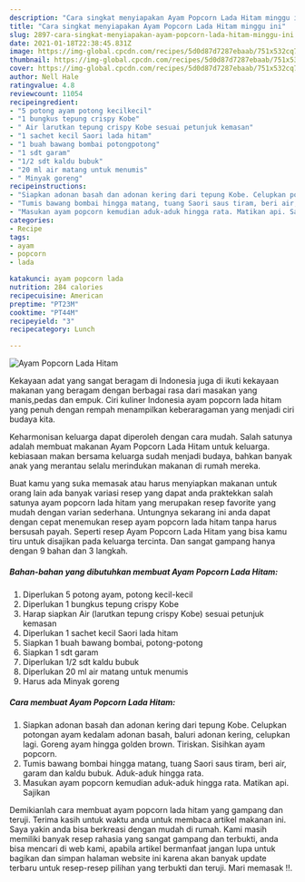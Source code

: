 ```yaml
---
description: "Cara singkat menyiapakan Ayam Popcorn Lada Hitam minggu ini"
title: "Cara singkat menyiapakan Ayam Popcorn Lada Hitam minggu ini"
slug: 2897-cara-singkat-menyiapakan-ayam-popcorn-lada-hitam-minggu-ini
date: 2021-01-18T22:38:45.831Z
image: https://img-global.cpcdn.com/recipes/5d0d87d7287ebaab/751x532cq70/ayam-popcorn-lada-hitam-foto-resep-utama.jpg
thumbnail: https://img-global.cpcdn.com/recipes/5d0d87d7287ebaab/751x532cq70/ayam-popcorn-lada-hitam-foto-resep-utama.jpg
cover: https://img-global.cpcdn.com/recipes/5d0d87d7287ebaab/751x532cq70/ayam-popcorn-lada-hitam-foto-resep-utama.jpg
author: Nell Hale
ratingvalue: 4.8
reviewcount: 11054
recipeingredient:
- "5 potong ayam potong kecilkecil"
- "1 bungkus tepung crispy Kobe"
- " Air larutkan tepung crispy Kobe sesuai petunjuk kemasan"
- "1 sachet kecil Saori lada hitam"
- "1 buah bawang bombai potongpotong"
- "1 sdt garam"
- "1/2 sdt kaldu bubuk"
- "20 ml air matang untuk menumis"
- " Minyak goreng"
recipeinstructions:
- "Siapkan adonan basah dan adonan kering dari tepung Kobe. Celupkan potongan ayam kedalam adonan basah, baluri adonan kering, celupkan lagi. Goreng ayam hingga golden brown. Tiriskan. Sisihkan ayam popcorn."
- "Tumis bawang bombai hingga matang, tuang Saori saus tiram, beri air, garam dan kaldu bubuk. Aduk-aduk hingga rata."
- "Masukan ayam popcorn kemudian aduk-aduk hingga rata. Matikan api. Sajikan"
categories:
- Recipe
tags:
- ayam
- popcorn
- lada

katakunci: ayam popcorn lada 
nutrition: 284 calories
recipecuisine: American
preptime: "PT23M"
cooktime: "PT44M"
recipeyield: "3"
recipecategory: Lunch

---
```



![Ayam Popcorn Lada Hitam](https://img-global.cpcdn.com/recipes/5d0d87d7287ebaab/751x532cq70/ayam-popcorn-lada-hitam-foto-resep-utama.jpg)

Kekayaan adat yang sangat beragam di Indonesia juga di ikuti kekayaan makanan yang beragam dengan berbagai rasa dari masakan yang manis,pedas dan empuk. Ciri kuliner Indonesia ayam popcorn lada hitam yang penuh dengan rempah menampilkan keberaragaman yang menjadi ciri budaya kita.




Keharmonisan keluarga dapat diperoleh dengan cara mudah. Salah satunya adalah membuat makanan Ayam Popcorn Lada Hitam untuk keluarga. kebiasaan makan bersama keluarga sudah menjadi budaya, bahkan banyak anak yang merantau selalu merindukan makanan di rumah mereka.

Buat kamu yang suka memasak atau harus menyiapkan makanan untuk orang lain ada banyak variasi resep yang dapat anda praktekkan salah satunya ayam popcorn lada hitam yang merupakan resep favorite yang mudah dengan varian sederhana. Untungnya sekarang ini anda dapat dengan cepat menemukan resep ayam popcorn lada hitam tanpa harus bersusah payah.
Seperti resep Ayam Popcorn Lada Hitam yang bisa kamu tiru untuk disajikan pada keluarga tercinta. Dan sangat gampang hanya dengan 9 bahan dan 3 langkah.


<!--inarticleads1-->

##### Bahan-bahan yang dibutuhkan membuat Ayam Popcorn Lada Hitam:

1. Diperlukan 5 potong ayam, potong kecil-kecil
1. Diperlukan 1 bungkus tepung crispy Kobe
1. Harap siapkan  Air (larutkan tepung crispy Kobe) sesuai petunjuk kemasan
1. Diperlukan 1 sachet kecil Saori lada hitam
1. Siapkan 1 buah bawang bombai, potong-potong
1. Siapkan 1 sdt garam
1. Diperlukan 1/2 sdt kaldu bubuk
1. Diperlukan 20 ml air matang untuk menumis
1. Harus ada  Minyak goreng




<!--inarticleads2-->

##### Cara membuat  Ayam Popcorn Lada Hitam:

1. Siapkan adonan basah dan adonan kering dari tepung Kobe. Celupkan potongan ayam kedalam adonan basah, baluri adonan kering, celupkan lagi. Goreng ayam hingga golden brown. Tiriskan. Sisihkan ayam popcorn.
1. Tumis bawang bombai hingga matang, tuang Saori saus tiram, beri air, garam dan kaldu bubuk. Aduk-aduk hingga rata.
1. Masukan ayam popcorn kemudian aduk-aduk hingga rata. Matikan api. Sajikan




Demikianlah cara membuat ayam popcorn lada hitam yang gampang dan teruji. Terima kasih untuk waktu anda untuk membaca artikel makanan ini. Saya yakin anda bisa berkreasi dengan mudah di rumah. Kami masih memiliki banyak resep rahasia yang sangat gampang dan terbukti, anda bisa mencari di web kami, apabila artikel bermanfaat jangan lupa untuk bagikan dan simpan halaman website ini karena akan banyak update terbaru untuk resep-resep pilihan yang terbukti dan teruji. Mari memasak !!. 
